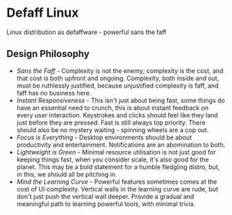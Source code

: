 # Defaff Linux
Linux distribution as defaffware - powerful sans the faff
## Design Philosophy
* *Sans the Faff* - Complexity is not the enemy; complexity is the cost, and that cost is both upfront and ongoing. Complexity, both inside and out, must be ruthlessly justified, because unjustified complexity is faff, and faff has no business here.
* *Instant Responsiveness* - This isn't just about being fast, some things do have an essential need to crunch, this is about instant feedback on every user interaction. Keystrokes and clicks should feel like they land just before they are pressed. Fast is still always top priority. There should also be no mystery waiting - spinning wheels are a cop out.
* *Focus is Everything* - Desktop environments should be about productivity and entertainment. Notifications are an abomination to both.
* *Lightweight is Green* - Minimal resource utilisation is not just good for keeping things fast, when you consider scale, it's also good for the planet. This may be a bold statement for a humble fledgling distro, but, in this, we should all be pitching in.
* *Mind the Learning Curve* - Powerful features sometimes comes at the cost of UI complexity. Vertical walls in the learning curve are rude, but don't just push the vertical wall deeper. Provide a gradual and meaningful path to learning powerful tools, with minimal trivia.

